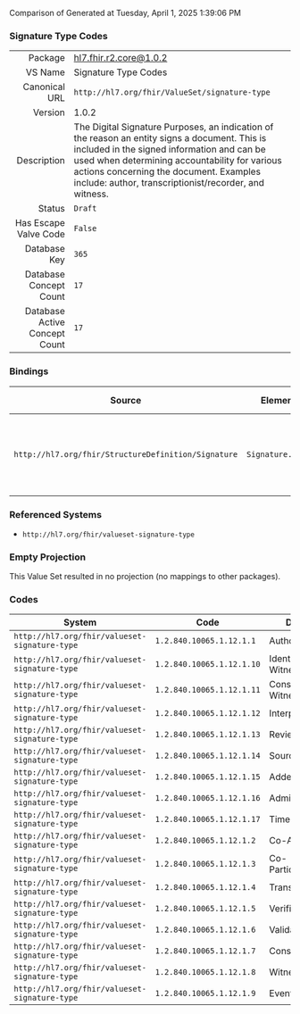 Comparison of 
Generated at Tuesday, April 1, 2025 1:39:06 PM

### Signature Type Codes

|      |     |
| ---: | --- |
| Package | hl7.fhir.r2.core@1.0.2 |
| VS Name | Signature Type Codes |
| Canonical URL | `http://hl7.org/fhir/ValueSet/signature-type` |
| Version | 1.0.2 |
| Description | The Digital Signature Purposes, an indication of the reason an entity signs a document. This is included in the signed information and can be used when determining accountability for various actions concerning the document. Examples include: author, transcriptionist/recorder, and witness. |
| Status | `Draft` |
| Has Escape Valve Code | `False` |
| Database Key | `365` |
| Database Concept Count | `17` |
| Database Active Concept Count | `17` |
### Bindings

| Source | Element | Binding | Strength | Element Short |
| ------ | ------- | ------- | -------- | ------------- |
| `http://hl7.org/fhir/StructureDefinition/Signature` | `Signature.type` | `http://hl7.org/fhir/ValueSet/signature-type` | `Preferred` | Indication of the reason the entity signed the object(s) |

### Referenced Systems

* `http://hl7.org/fhir/valueset-signature-type`
### Empty Projection

This Value Set resulted in no projection (no mappings to other packages).

### Codes

| System | Code | Display |
| ------ | ---- | ------- |
| `http://hl7.org/fhir/valueset-signature-type` | `1.2.840.10065.1.12.1.1` | AuthorID |
| `http://hl7.org/fhir/valueset-signature-type` | `1.2.840.10065.1.12.1.10` | Identity-Witness |
| `http://hl7.org/fhir/valueset-signature-type` | `1.2.840.10065.1.12.1.11` | Consent-Witness |
| `http://hl7.org/fhir/valueset-signature-type` | `1.2.840.10065.1.12.1.12` | Interpreter |
| `http://hl7.org/fhir/valueset-signature-type` | `1.2.840.10065.1.12.1.13` | Review |
| `http://hl7.org/fhir/valueset-signature-type` | `1.2.840.10065.1.12.1.14` | Source |
| `http://hl7.org/fhir/valueset-signature-type` | `1.2.840.10065.1.12.1.15` | Addendum |
| `http://hl7.org/fhir/valueset-signature-type` | `1.2.840.10065.1.12.1.16` | Administrative |
| `http://hl7.org/fhir/valueset-signature-type` | `1.2.840.10065.1.12.1.17` | Timestamp |
| `http://hl7.org/fhir/valueset-signature-type` | `1.2.840.10065.1.12.1.2` | Co-AuthorID |
| `http://hl7.org/fhir/valueset-signature-type` | `1.2.840.10065.1.12.1.3` | Co-Participated |
| `http://hl7.org/fhir/valueset-signature-type` | `1.2.840.10065.1.12.1.4` | Transcriptionist |
| `http://hl7.org/fhir/valueset-signature-type` | `1.2.840.10065.1.12.1.5` | Verification |
| `http://hl7.org/fhir/valueset-signature-type` | `1.2.840.10065.1.12.1.6` | Validation |
| `http://hl7.org/fhir/valueset-signature-type` | `1.2.840.10065.1.12.1.7` | Consent |
| `http://hl7.org/fhir/valueset-signature-type` | `1.2.840.10065.1.12.1.8` | Witness |
| `http://hl7.org/fhir/valueset-signature-type` | `1.2.840.10065.1.12.1.9` | Event-Witness |
